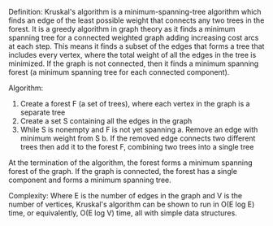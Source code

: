 Definition:
Kruskal's algorithm is a minimum-spanning-tree algorithm which finds an edge of the least possible weight that connects any two trees in the forest. It is a greedy algorithm in graph theory as it finds a minimum spanning tree for a connected weighted graph adding increasing cost arcs at each step. This means it finds a subset of the edges that forms a tree that includes every vertex, where the total weight of all the edges in the tree is minimized. If the graph is not connected, then it finds a minimum spanning forest (a minimum spanning tree for each connected component).

Algorithm:
1. Create a forest F (a set of trees), where each vertex in the graph is a separate tree
2. Create a set S containing all the edges in the graph
3. While S is nonempty and F is not yet spanning
    a. Remove an edge with minimum weight from S
    b. If the removed edge connects two different trees then add it to the forest F, combining two trees into a single tree

At the termination of the algorithm, the forest forms a minimum spanning forest of the graph. If the graph is connected, the forest has a single component and forms a minimum spanning tree.

Complexity:
Where E is the number of edges in the graph and V is the number of vertices, Kruskal's algorithm can be shown to run in O(E log E) time, or equivalently, O(E log V) time, all with simple data structures.
